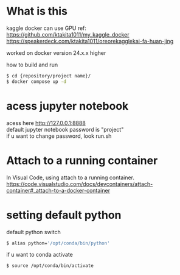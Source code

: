 # What is this
kaggle docker can use GPU
ref: https://github.com/ktakita1011/my_kaggle_docker
https://speakerdeck.com/ktakita1011/oreorekagglekai-fa-huan-jing

worked on docker version 24.x.x higher

how to build and run
```bash
$ cd {repository/project name}/
$ docker compose up -d
```

# acess jupyter notebook
acess here http://127.0.0.1:8888  
default jupyter notebook password is "project"  
if u want to change password, look run.sh  

# Attach to a running container
In Visual Code, using attach to a running container.
https://code.visualstudio.com/docs/devcontainers/attach-container#_attach-to-a-docker-container

# setting default python
default python switch
```bash
$ alias python='/opt/conda/bin/python'
```

if u want to conda activate
```bash
$ source /opt/conda/bin/activate
```
